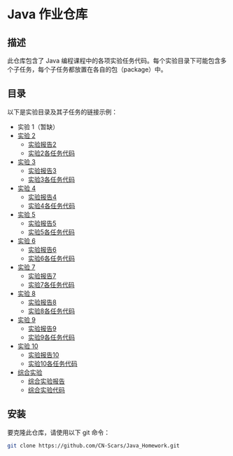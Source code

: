 # Java 作业仓库

## 描述

此仓库包含了 Java 编程课程中的各项实验任务代码。每个实验目录下可能包含多个子任务，每个子任务都放置在各自的包（package）中。

## 目录

以下是实验目录及其子任务的链接示例：

- 实验 1（暂缺）
- [实验 2](./Experiment_2)
  - [实验报告2](./Experiment_2/document)
  - [实验2各任务代码](./Experiment_2/src/main/java/org/scars)
- [实验 3](./Experiment_3)
  - [实验报告3](./Experiment_3/document)
  - [实验3各任务代码](./Experiment_3/src/main/java/org/scars)
- [实验 4](./Experiment_4)
  - [实验报告4](./Experiment_4/document)
  - [实验4各任务代码](./Experiment_4/src/main/java/org/scars)
- [实验 5](./Experiment_5)
  - [实验报告5](./Experiment_5/document)
  - [实验5各任务代码](./Experiment_5/src/main/java/org/scars)
- [实验 6](./Experiment_6)
  - [实验报告6](./Experiment_6/document)
  - [实验6各任务代码](./Experiment_6/src/main/java/org/scars)
- [实验 7](./Experiment_7)
  - [实验报告7](./Experiment_7/document)
  - [实验7各任务代码](./Experiment_7/src/main/java/org/scars)
- [实验 8](./Experiment_8)
  - [实验报告8](./Experiment_8/document)
  - [实验8各任务代码](./Experiment_8/src/main/java/org/scars)
- [实验 9](./Experiment_9)
  - [实验报告9](./Experiment_9/document)
  - [实验9各任务代码](./Experiment_9/src/main/java/org/scars)
- [实验 10](./Experiment_10)
  - [实验报告10](./Experiment_10/document)
  - [实验10各任务代码](./Experiment_10/src/main/java/org/scars)
- [综合实验](./Experiment_Comprehensive)
  - [综合实验报告](./Experiment_Comprehensive/document)
  - [综合实验代码](./Experiment_Comprehensive/src/main/java/org/scars)

## 安装

要克隆此仓库，请使用以下 git 命令：

```bash
git clone https://github.com/CN-Scars/Java_Homework.git
